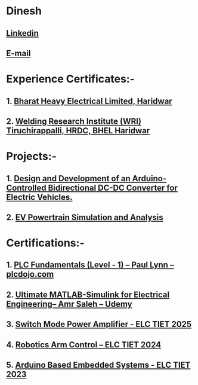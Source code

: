 # Dinesh

## [Linkedin](http://www.linkedin.com/in/dineshsalodha)
## [E-mail](mailto:dineshsalodha@gmail.com)

# Experience Certificates:-

## 1. [Bharat Heavy Electrical Limited, Haridwar	](https://drive.google.com/file/d/1p5nyYk72pVC2_yZhbXrRjFWUid2EMOQZ/view?usp=drive_link)
## 2. [Welding Research Institute (WRI) Tiruchirappalli, HRDC, BHEL Haridwar ](https://drive.google.com/file/d/1qAq1BxrZI9LMtMo3lN4NUwKSIc89T_vB/view?usp=drive_link)


# Projects:-

## 1. [Design and Development of an Arduino-Controlled Bidirectional DC-DC Converter for Electric Vehicles.](https://github.com/dinuyadav6514/Bidirectional_buckBoost_converter_sim/blob/main/README.markdown)
## 2. [EV Powertrain Simulation and Analysis](https://github.com/dinuyadav6514/EV_POWERTRAIN_SIM/blob/main/new.md)


# Certifications:-

## 1. [PLC Fundamentals (Level - 1) – Paul Lynn – plcdojo.com](https://drive.google.com/file/d/19jhS2Ry6nHQLtYRMsbhI5MH_QzM3Y7M2/view?usp=drive_link)
## 2. [Ultimate MATLAB-Simulink for Electrical Engineering– Amr Saleh – Udemy ](https://drive.google.com/file/d/1SHxYgYY-LDPrvChjsc1_OoxQtfAyD8HP/view?usp=drive_link)
## 3. [Switch Mode Power Amplifier - ELC TIET 2025](https://drive.google.com/file/d/1zYjYA6wVJnJpw0bgrkJdaMmnwSkp3wrF/view?usp=drive_link)
## 4. [Robotics Arm Control – ELC TIET 2024](https://drive.google.com/file/d/1tJylPJstb2m27M_GGKdcHGQ4bOeC7e46/view?usp=drive_link)
## 5. [Arduino Based Embedded Systems - ELC TIET 2023](https://drive.google.com/file/d/14q79OF_wbB1RabUujRlhbO5BQHDokOri/view?usp=drive_link)
